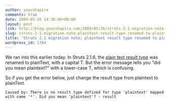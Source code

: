 ```yaml
---
author: yoavshapira
comments: true
date: 2009-05-26 14:38:00+00:00
layout: post
link: http://blog.yoavshapira.com/2009/05/26/struts-2-1-migration-note-plaintext-result-type-renamed-to-plaintext/
slug: struts-2-1-migration-note-plaintext-result-type-renamed-to-plaintext
title: 'Struts 2.1 migration note: plaintext result type renamed to plainText'
wordpress_id: 1784
---
```


We ran into this earlier today.  In Struts 2.1.6, the [plain text result type](http://struts.apache.org/2.1.6/struts2-core/apidocs/org/apache/struts2/dispatcher/PlainTextResult.html) was renamed to plainText, with a capital T.  But the error message tells you "did you mean plaintext?" with a lower-case T, which is confusing.

  


So if you get the error below, just change the result type from plaintext to plainText.

  
  


`Caused by: There is no result type defined for type 'plaintext' mapped with name '*'. Did you mean 'plaintext'? - result`
